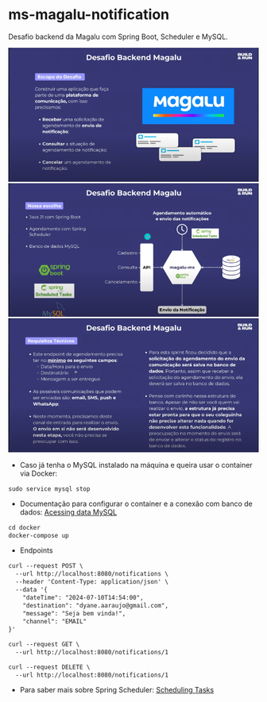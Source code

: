 # ms-magalu-notification
Desafio backend da Magalu com Spring Boot, Scheduler e MySQL.

![img-1.png](img%2Fimg-1.png)
![img-2.png](img%2Fimg-2.png)
![img-3.png](img%2Fimg-3.png)

* Caso já tenha o MySQL instalado na máquina e queira usar o container via Docker:

```shell
sudo service mysql stop
```

* Documentação para configurar o container e a conexão com banco de dados:
  <a href="https://spring.io/guides/gs/accessing-data-mysql">Acessing data MySQL</a>

```shell
cd docker
docker-compose up
```

* Endpoints

```shell
curl --request POST \
  --url http://localhost:8080/notifications \
  --header 'Content-Type: application/json' \
  --data '{
	"dateTime": "2024-07-10T14:54:00",
	"destination": "dyane.aaraujo@gmail.com",
	"message": "Seja bem vinda!",
	"channel": "EMAIL"
}'
```

```shell
curl --request GET \
  --url http://localhost:8080/notifications/1
```

```shell
curl --request DELETE \
  --url http://localhost:8080/notifications/1
```

* Para saber mais sobre Spring Scheduler:
  <a href="https://spring.io/guides/gs/scheduling-tasks">Scheduling Tasks</a>
